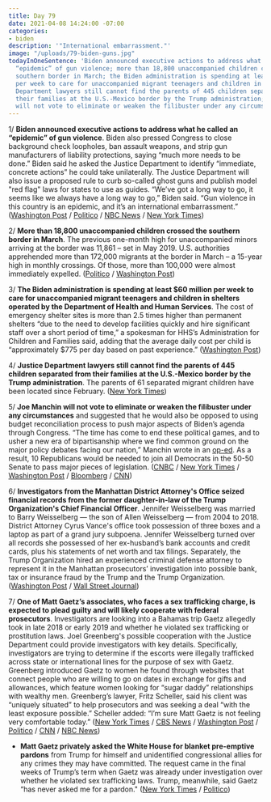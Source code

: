 ```yaml
---
title: Day 79
date: 2021-04-08 14:24:00 -07:00
categories:
- biden
description: '"International embarrassment."'
image: "/uploads/79-biden-guns.jpg"
todayInOneSentence: 'Biden announced executive actions to address what he called an
  “epidemic” of gun violence; more than 18,800 unaccompanied children crossed the
  southern border in March; the Biden administration is spending at least $60 million
  per week to care for unaccompanied migrant teenagers and children in shelters; Justice
  Department lawyers still cannot find the parents of 445 children separated from
  their families at the U.S.-Mexico border by the Trump administration; and Joe Manchin
  will not vote to eliminate or weaken the filibuster under any circumstances. '
---
```


1/ **Biden announced executive actions to address what he called an “epidemic” of gun violence**. Biden also pressed Congress to close background check loopholes, ban assault weapons, and strip gun manufacturers of liability protections, saying “much more needs to be done.” Biden said he asked the Justice Department to identify “immediate, concrete actions” he could take unilaterally. The Justice Department will also issue a proposed rule to curb so-called ghost guns and  publish model "red flag" laws for states to use as guides. “We’ve got a long way to go, it seems like we always have a long way to go,” Biden said. “Gun violence in this country is an epidemic, and it’s an international embarrassment.” ([Washington Post](https://www.washingtonpost.com/politics/biden-gun-control-actions/2021/04/08/6a4cb1d0-9869-11eb-a6d0-13d207aadb78_story.html) / [Politico](https://www.politico.com/news/2021/04/08/biden-executive-orders-gun-violence-480222) / [NBC News](https://www.nbcnews.com/politics/white-house/biden-target-ghost-guns-red-flag-laws-new-gun-control-n1263438) / [New York Times](https://www.nytimes.com/2021/04/08/us/biden-gun-control.html))

2/ **More than 18,800 unaccompanied children crossed the southern border in March**. The previous one-month high for unaccompanied minors arriving at the border was 11,861 – set in May 2019. U.S. authorities apprehended more than 172,000 migrants at the border in March – a 15-year high in monthly crossings. Of those, more than 100,000 were almost immediately expelled. ([Politico](https://www.politico.com/news/2021/04/08/biden-child-arrivals-southern-border-record-480139) / [Washington Post](https://www.washingtonpost.com/national/march-border-crossing-numbers/2021/04/07/2c252c52-97dd-11eb-8e42-3906c09073f9_story.html))

3/ **The Biden administration is spending at least $60 million per week to care for unaccompanied migrant teenagers and children in shelters operated by the Department of Health and Human Services**. The cost of emergency shelter sites is more than 2.5 times higher than permanent shelters “due to the need to develop facilities quickly and hire significant staff over a short period of time,” a spokesman for HHS’s Administration for Children and Families said, adding that the average daily cost per child is “approximately $775 per day based on past experience.” ([Washington Post](https://www.washingtonpost.com/national/border-shelters-cost/2021/04/08/c54eec3a-97bd-11eb-8e42-3906c09073f9_story.html))

4/ **Justice Department lawyers still cannot find the parents of 445 children separated from their families at the U.S.-Mexico border by the Trump administration**. The parents of 61 separated migrant children have been located since February. ([New York Times](https://www.nytimes.com/2021/04/07/us/migrant-children-separated-border.html))

5/ **Joe Manchin will not vote to eliminate or weaken the filibuster under any circumstances** and suggested that he would also be opposed to using budget reconciliation process to push major aspects of Biden’s agenda through Congress. “The time has come to end these political games, and to usher a new era of bipartisanship where we find common ground on the major policy debates facing our nation,” Manchin wrote in an [op-ed](https://www.washingtonpost.com/opinions/joe-manchin-filibuster-vote/2021/04/07/cdbd53c6-97da-11eb-a6d0-13d207aadb78_story.html). As a result, 10 Republicans would be needed to join all Democrats in the 50-50 Senate to pass major pieces of legislation. ([CNBC](https://www.cnbc.com/2021/04/08/senate-joe-manchin-opposes-eliminating-or-weakening-the-filibuster.html) / [New York Times](https://www.nytimes.com/2021/04/07/us/politics/joe-manchin-filibuster-reconciliation.html) / [Washington Post](https://www.washingtonpost.com/politics/manchin-filibuster-biden/2021/04/07/03635ab2-97fd-11eb-b28d-bfa7bb5cb2a5_story.html) / [Bloomberg](https://www.bloomberg.com/news/articles/2021-04-08/manchin-vows-to-uphold-filibuster-complicating-biden-s-agenda?sref=MIBMEEoj) / [CNN](https://www.cnn.com/2021/04/08/politics/joe-manchin-filibuster-gun-control-voting-rights/))

6/ **Investigators from the Manhattan District Attorney's Office seized financial records from the former daughter-in-law of the Trump Organization's Chief Financial Officer**. Jennifer Weisselberg was married to Barry Weisselberg — the son of Allen Weisselberg — from 2004 to 2018. District Attorney Cyrus Vance's office took possession of three boxes and a laptop as part of a grand jury subpoena. Jennifer Weisselberg turned over all records she possessed of her ex-husband’s bank accounts and credit cards, plus his statements of net worth and tax filings. Separately, the Trump Organization hired an experienced criminal defense attorney to represent it in the Manhattan prosecutors’ investigation into possible bank, tax or insurance fraud by the Trump and the Trump Organization. ([Washington Post](https://www.washingtonpost.com/national-security/allen-weisselberg-jennifer-weisselberg-trump-investigation/2021/04/08/53e2cd62-97ec-11eb-a6d0-13d207aadb78_story.html) / [Wall Street Journal](https://www.wsj.com/articles/trump-organization-hires-criminal-defense-lawyer-11617837781))

7/ **One of Matt Gaetz’s associates, who faces a sex trafficking charge, is expected to plead guilty and will likely cooperate with federal prosecutors**. Investigators are looking into a Bahamas trip Gaetz allegedly took in late 2018 or early 2019 and whether he violated sex trafficking or prostitution laws. Joel Greenberg's possible cooperation with the Justice Department could provide investigators with key details. Specifically, investigators are trying to determine if the escorts were illegally trafficked across state or international lines for the purpose of sex with Gaetz. Greenberg introduced Gaetz to women he found through websites that connect people who are willing to go on dates in exchange for gifts and allowances, which feature women looking for “sugar daddy” relationships with wealthy men. Greenberg’s lawyer, Fritz Scheller, said his client was “uniquely situated” to help prosecutors and was seeking a deal “with the least exposure possible.” Scheller added: “I’m sure Matt Gaetz is not feeling very comfortable today.” ([New York Times](https://www.nytimes.com/2021/04/08/us/politics/matt-gaetz-investigation.html) / [CBS News](https://www.cbsnews.com/news/matt-gaetz-bahamas-trip-federal-probe-sex-trafficking/) / [Washington Post](https://www.washingtonpost.com/national-security/matt-gaetz-joel-greenberg-plea-deal/2021/04/08/a1da46ca-965d-11eb-b28d-bfa7bb5cb2a5_story.html) / [Politico](https://www.politico.com/news/2021/04/08/key-figure-in-matt-gaetz-probe-likely-cooperating-with-federal-prosecutors-480289) / [CNN](https://www.cnn.com/2021/04/08/politics/greenberg-gaetz/) / [NBC News](https://www.nbcnews.com/politics/politics-news/investigators-rep-matt-gaetz-inquiry-looking-bahamas-travel-sources-say-n1263397))

* **Matt Gaetz privately asked the White House for blanket pre-emptive pardons** from Trump for himself and unidentified congressional allies for any crimes they may have committed. The request came in the final weeks of Trump’s term when Gaetz was already under investigation over whether he violated sex trafficking laws. Trump, meanwhile, said Gaetz “has never asked me for a pardon." ([New York Times](https://www.nytimes.com/2021/04/06/us/politics/matt-gaetz-trump-pardon.html) / [Politico](https://www.politico.com/news/2021/04/07/trump-gaetz-pardon-479701))